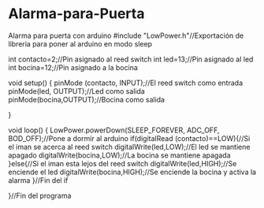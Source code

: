 # Alarma-para-Puerta
Alarma para puerta con arduino
#include "LowPower.h"//Exportación de libreria para poner al arduino en modo sleep

int contacto=2;//Pin asignado al reed switch
int led=13;//Pin asignado al led
int bocina=12;//Pin asignado a la bocina

void setup() {
  pinMode (contacto, INPUT);//El reed switch como entrada
  pinMode(led, OUTPUT);//Led como salida
  pinMode(bocina,OUTPUT);//Bocina como salida

}

void loop() {
  LowPower.powerDown(SLEEP_FOREVER, ADC_OFF, BOD_OFF);//Pone a dormir al arduino
 if(digitalRead (contacto)==LOW){//Si el iman se acerca al reed switch
  digitalWrite(led,LOW);//El led se mantiene apagado
  digitalWrite(bocina,LOW);//La bocina se mantiene apagada
 }else{//Si el iman esta lejos del reed switch
  digitalWrite(led,HIGH);//Se enciende el led
  digitalWrite(bocina,HIGH);//Se enciende la bocina y activa la alarma
 }//Fin del if

}//Fin del programa
